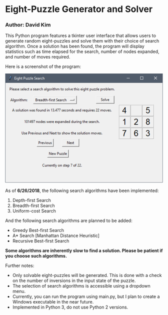 # Eight-Puzzle Generator and Solver
### Author: David Kim

This Python program features a tkinter user interface that allows users to generate random eight-puzzles and solve them with their choice of search algorithm. Once a solution has been found, the program will display statistics such as time elapsed for the search, number of nodes expanded, and number of moves required.

Here is a screenshot of the program:

![alt text](https://raw.githubusercontent.com/sdkavid/eightPuzzleSearch/master/src/img/screenshot.png "Screenshot")

As of **6/26/2018**, the following search algorithms have been implemented:  
1. Depth-first Search
2. Breadth-first Search
3. Uniform-cost Search

And the following search algorithms are planned to be added:  
* Greedy Best-first Search
* A* Search [Manhattan Distance Heuristic]
* Recursive Best-first Search

**Some algorithms are inherently slow to find a solution. Please be patient if you choose such algorithms.**

Further notes:  
  * Only solvable eight-puzzles will be generated. This is done with a check on the number of inversions in the input state of the puzzle.
  * The selection of search algorithms is accessible using a dropdown menu.
  * Currently, you can run the program using main.py, but I plan to create a Windows executable in the near future.
  * Implemented in Python 3, do not use Python 2 versions.